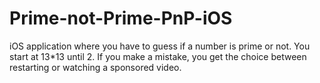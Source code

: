 # Prime-not-Prime-PnP-iOS
iOS application where you have to guess if a number is prime or not. You start at 13*13 until 2. If you make a mistake, you get the choice between restarting or watching a sponsored video.
